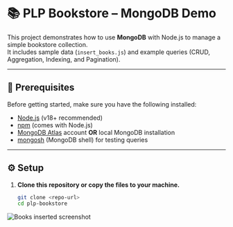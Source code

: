 # 📚 PLP Bookstore – MongoDB Demo

This project demonstrates how to use **MongoDB** with Node.js to manage a simple bookstore collection.  
It includes sample data (`insert_books.js`) and example queries (CRUD, Aggregation, Indexing, and Pagination).

---

## 🚀 Prerequisites
Before getting started, make sure you have the following installed:

- [Node.js](https://nodejs.org/) (v18+ recommended)  
- [npm](https://www.npmjs.com/) (comes with Node.js)  
- [MongoDB Atlas](https://www.mongodb.com/cloud/atlas) account **OR** local MongoDB installation  
- [mongosh](https://www.mongodb.com/docs/mongodb-shell/) (MongoDB shell) for testing queries  

---

## ⚙️ Setup

1. **Clone this repository or copy the files to your machine.**

   ```bash
   git clone <repo-url>
   cd plp-bookstore

![Books inserted screenshot](./screenshot/plp-bookstore-screenshot.png)
